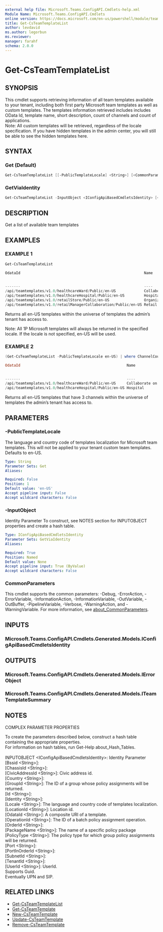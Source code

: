 ```yaml
---
external help file: Microsoft.Teams.ConfigAPI.Cmdlets-help.xml
Module Name: Microsoft.Teams.ConfigAPI.Cmdlets
online version: https://docs.microsoft.com/en-us/powershell/module/teams/get-csteamtemplatelist
title: Get-CsTeamTemplateList
author: levdavid
ms.author: legorbun
ms.reviewer: 
manager: farahf
schema: 2.0.0
---
```


# Get-CsTeamTemplateList

## SYNOPSIS

This cmdlet supports retrieving information of all team templates available to your tenant, including both first party Microsoft team templates as well as custom templates. The templates information retrieved includes includes OData Id, template name, short description, count of channels and count of applications.  
Note: All custom templates will be retrieved, regardless of the locale specification. If you have hidden templates in the admin center, you will still be able to see the hidden templates here.

## SYNTAX

### Get (Default)

```powershell
Get-CsTeamTemplateList [[-PublicTemplateLocale] <String>] [<CommonParameters>]
```

### GetViaIdentity

```powershell
Get-CsTeamTemplateList -InputObject <IConfigApiBasedCmdletsIdentity> [<CommonParameters>]
```

## DESCRIPTION

Get a list of available team templates

## EXAMPLES

### EXAMPLE 1

```powershell
Get-CsTeamTemplateList

OdataId                                                         Name                           ShortDescription                 Chann AppCo
                                                                                                                                elCou unt
                                                                                                                                nt
-------                                                         ----                           ----------------                 ----- -----
/api/teamtemplates/v1.0/healthcareWard/Public/en-US             Collaborate on Patient Care    Collaborate on patient care i... 6     1
/api/teamtemplates/v1.0/healthcareHospital/Public/en-US         Hospital                       Facilitate collaboration with... 6     1
/api/teamtemplates/v1.0/retailStore/Public/en-US                Organize a Store               Collaborate with your retail ... 3     1
/api/teamtemplates/v1.0/retailManagerCollaboration/Public/en-US Retail - Manager Collaboration Collaborate with managers acr... 3     1
```

Returns all en-US templates within the universe of templates the admin’s tenant has access to.

Note: All 1P Microsoft templates will always be returned in the specified locale. If the locale is not specified, en-US will be used.

### EXAMPLE 2

```powershell
(Get-CsTeamTemplateList -PublicTemplateLocale en-US) | where ChannelCount -GT 3

OdataId                                                 Name                           ShortDescription                 Chann AppCo
                                                                                                                        elCou unt
                                                                                                                        nt
-------                                                 ----                           ----------------                 ----- -----
/api/teamtemplates/v1.0/healthcareWard/Public/en-US     Collaborate on Patient Care    Collaborate on patient care i... 6     1
/api/teamtemplates/v1.0/healthcareHospital/Public/en-US Hospital                       Facilitate collaboration with... 6     1
```

Returns all en-US templates that have 3 channels within the universe of templates the admin’s tenant has access to.

## PARAMETERS

### -PublicTemplateLocale

The language and country code of templates localization for Microsoft team templates. This will not be applied to your tenant custom team templates. Defaults to en-US.

```yaml
Type: String
Parameter Sets: Get
Aliases:

Required: False
Position: 1
Default value: 'en-US'
Accept pipeline input: False
Accept wildcard characters: False
```

### -InputObject

Identity Parameter
To construct, see NOTES section for INPUTOBJECT properties and create a hash table.

```yaml
Type: IConfigApiBasedCmdletsIdentity
Parameter Sets: GetViaIdentity
Aliases:

Required: True
Position: Named
Default value: None
Accept pipeline input: True (ByValue)
Accept wildcard characters: False
```

### CommonParameters

This cmdlet supports the common parameters: -Debug, -ErrorAction, -ErrorVariable, -InformationAction, -InformationVariable, -OutVariable, -OutBuffer, -PipelineVariable, -Verbose, -WarningAction, and -WarningVariable. For more information, see [about_CommonParameters](http://go.microsoft.com/fwlink/?LinkID=113216).

## INPUTS

### Microsoft.Teams.ConfigAPI.Cmdlets.Generated.Models.IConfigApiBasedCmdletsIdentity

## OUTPUTS

### Microsoft.Teams.ConfigAPI.Cmdlets.Generated.Models.IErrorObject

### Microsoft.Teams.ConfigAPI.Cmdlets.Generated.Models.ITeamTemplateSummary

## NOTES

COMPLEX PARAMETER PROPERTIES

To create the parameters described below, construct a hash table containing the appropriate properties.\
For information on hash tables, run Get-Help about_Hash_Tables.\
\
INPUTOBJECT \<IConfigApiBasedCmdletsIdentity\>: Identity Parameter\
\[Bssid \<String\>\]:\
\[ChassisId \<String\>\]:\
\[CivicAddressId \<String\>\]: Civic address id.\
\[Country \<String\>\]:\
\[GroupId \<String\>\]: The ID of a group whose policy assignments will be returned.\
\[Id \<String\>\]:\
\[Identity \<String\>\]:\
\[Locale \<String\>\]: The language and country code of templates localization.\
\[LocationId \<String\>\]: Location id.\
\[OdataId \<String\>\]: A composite URI of a template.\
\[OperationId \<String\>\]: The ID of a batch policy assignment operation.\
\[OrderId \<String\>\]:\
\[PackageName \<String\>\]: The name of a specific policy package\
\[PolicyType \<String\>\]: The policy type for which group policy assignments will be returned.\
\[Port \<String\>\]:\
\[PortInOrderId \<String\>\]:\
\[SubnetId \<String\>\]:\
\[TenantId \<String\>\]:\
\[UserId \<String\>\]: UserId.\
Supports Guid.\
Eventually UPN and SIP.

## RELATED LINKS

- [Get-CsTeamTemplateList](https://docs.microsoft.com/en-us/powershell/module/teams/get-csteamtemplatelist)
- [Get-CsTeamTemplate](https://docs.microsoft.com/en-us/powershell/module/teams/get-csteamtemplate)
- [New-CsTeamTemplate](https://docs.microsoft.com/en-us/powershell/module/teams/new-csteamtemplate)
- [Update-CsTeamTemplate](https://docs.microsoft.com/en-us/powershell/module/teams/update-csteamtemplate)
- [Remove-CsTeamTemplate](https://docs.microsoft.com/en-us/powershell/module/teams/remove-csteamtemplate)

